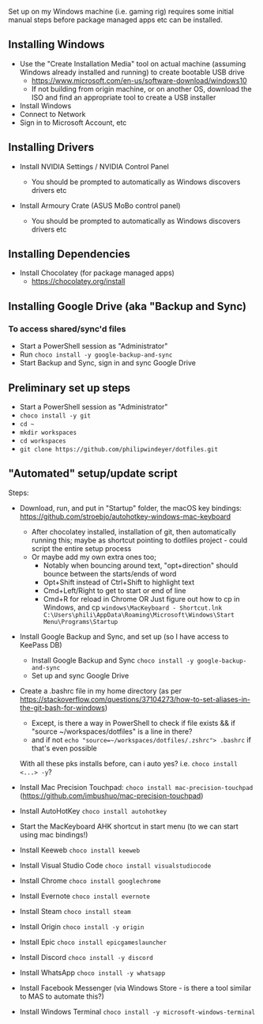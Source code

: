 Set up on my Windows machine (i.e. gaming rig) requires some initial manual steps before package managed apps etc can be installed.

## Installing Windows

- Use the "Create Installation Media" tool on actual machine (assuming Windows already installed and running) to create bootable USB drive
  - https://www.microsoft.com/en-us/software-download/windows10
  - If not building from origin machine, or on another OS, download the ISO and find an appropriate tool to create a USB installer
- Install Windows
- Connect to Network
- Sign in to Microsoft Account, etc

## Installing Drivers

- Install NVIDIA Settings / NVIDIA Control Panel
  - You should be prompted to automatically as Windows discovers drivers etc

- Install Armoury Crate (ASUS MoBo control panel)
  - You should be prompted to automatically as Windows discovers drivers etc

## Installing Dependencies

- Install Chocolatey (for package managed apps)
  - https://chocolatey.org/install

## Installing Google Drive (aka "Backup and Sync)
### To access shared/sync'd files

- Start a PowerShell session as "Administrator"
- Run `choco install -y google-backup-and-sync`
- Start Backup and Sync, sign in and sync Google Drive

## Preliminary set up steps

- Start a PowerShell session as "Administrator"
- `choco install -y git`
- `cd ~`
- `mkdir workspaces`
- `cd workspaces`
- `git clone https://github.com/philipwindeyer/dotfiles.git`

 ## "Automated" setup/update script

 


Steps:


- Download, run, and put in "Startup" folder, the macOS key bindings: https://github.com/stroebjo/autohotkey-windows-mac-keyboard
  - After chocolatey installed, installation of git, then automatically running this; maybe as shortcut pointing to dotfiles project - could script the entire setup process
  - Or maybe add my own extra ones too;
    - Notably when bouncing around text, "opt+direction" should bounce between the starts/ends of word
    - Opt+Shift instead of Ctrl+Shift to highlight text
    - Cmd+Left/Right to get to start or end of line
    - Cmd+R for reload in Chrome
  OR Just figure out how to cp in Windows, and cp `windows\MacKeyboard - Shortcut.lnk C:\Users\phili\AppData\Roaming\Microsoft\Windows\Start Menu\Programs\Startup`

- Install Google Backup and Sync, and set up (so I have access to KeePass DB)
  - Install Google Backup and Sync `choco install -y google-backup-and-sync`
  - Set up and sync Google Drive

- Create a .bashrc file in my home directory (as per https://stackoverflow.com/questions/37104273/how-to-set-aliases-in-the-git-bash-for-windows)
  - Except, is there a way in PowerShell to check if file exists && if "source ~/workspaces/dotfiles" is a line in there?
  - and if not `echo "source=~/workspaces/dotfiles/.zshrc"> .bashrc` if that's even possible

  With all these pks installs before, can i auto yes? i.e. `choco install <...> -y`?
- Install Mac Precision Touchpad: `choco install mac-precision-touchpad` (https://github.com/imbushuo/mac-precision-touchpad)
- Install AutoHotKey `choco install autohotkey`
- Start the MacKeyboard AHK shortcut in start menu (to we can start using mac bindings!)
- Install Keeweb `choco install keeweb`

- Install Visual Studio Code `choco install visualstudiocode`
- Install Chrome `choco install googlechrome`
- Install Evernote `choco install evernote`
- Install Steam `choco install steam`
- Install Origin `choco install -y origin`
- Install Epic `choco install epicgameslauncher`
- Install Discord `choco install -y discord`
- Install WhatsApp `choco install -y whatsapp`
- Install Facebook Messenger (via Windows Store - is there a tool similar to MAS to automate this?)
- Install Windows Terminal `choco install -y microsoft-windows-terminal`